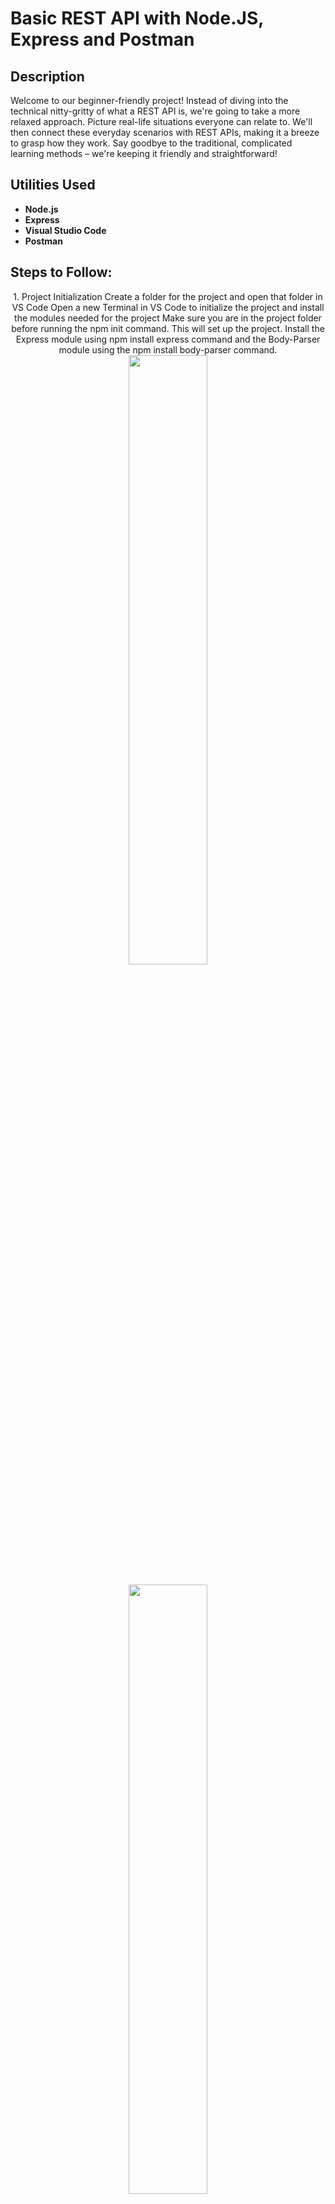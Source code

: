 <h1>Basic REST API with Node.JS, Express and Postman</h1>

<h2>Description</h2>
Welcome to our beginner-friendly project! Instead of diving into the technical nitty-gritty of what a REST API is, we're going to take a more relaxed approach. Picture real-life situations everyone can relate to. We'll then connect these everyday scenarios with REST APIs, making it a breeze to grasp how they work. Say goodbye to the traditional, complicated learning methods – we're keeping it friendly and straightforward!<br />


<h2>Utilities Used</h2>

- <b>Node.js</b> 
- <b>Express</b>
- <b>Visual Studio Code</b>
- <b>Postman</b>

<h2>Steps to Follow:</h2>

<p align="center">
1.	Project Initialization
Create a folder for the project and open that folder in VS Code
Open a new Terminal in VS Code to initialize the project and install the modules needed for the project
Make sure you are in the project folder before running the npm init command. This will set up the project.
Install the Express module using npm install express command and the Body-Parser module using the npm install body-parser command.
<br/>
<img src="https://i.imgur.com/aPZz3L2.png" height="50%" width="50%"/>
<br />
  <br/>
<img src="https://i.imgur.com/iCGKhng.png" height="50%" width="50%"/>
<br />
  <br/>
<img src="https://i.imgur.com/uWybjZ6.png" height="50%" width="50%"/>
<br />
<br />
2.	Building API Scaffolding/Outline
<br>Create Express App:
Set up your Express app by creating an entry file (e.g. index.js). Import Express, create an instance of the app, and listen on a specific port (e.g. 3000).
<br>Define API Routes:
Plan the routes for GET, POST, PUT, DELETE methods.
  <br/>
<img src="https://i.imgur.com/p0nIbH9.png" height="50%" width="50%" />
<br />
<br />
3.	Building Pseudo Patient Database
Create a Data Model:
Define a simple data model for patients. Create a JavaScript object with properties like firstname, lastname, ssn, and phone.

 <br/>
<img src="https://i.imgur.com/hoxvdMe.png" height="50%" width="50%"/>
<br />
<br />
4.	Get Patient Records (API route)  <br/>
<img src="https://i.imgur.com/Jik6D4k.png" height="50%" width="50%"/>
<br />
<br />
5.	Create a New Patient  <br/>
<img src="https://i.imgur.com/Mxm3xtT.png" height="50%" width="50%"/>
<br />
<br />
6.	Update a Patient's Phone Number <br/>
<img src="https://i.imgur.com/T32ahBI.png" height="50%" width="50%"/>
<br />
<br />
7.	Delete a Patient and Patient Records  <br/>
<img src="https://i.imgur.com/OMUxLXD.png" height="50%" width="50%"/>
</p>

<!--
 ```diff
- text in red
+ text in green
! text in orange
# text in gray
@@ text in purple (and bold)@@
```
--!>
